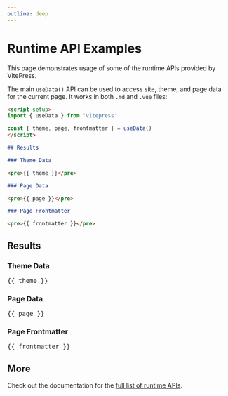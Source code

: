 ```yaml
---
outline: deep
---
```


# Runtime API Examples

This page demonstrates usage of some of the runtime APIs provided by VitePress.

The main `useData()` API can be used to access site, theme, and page data for the current page. It works in both `.md` and `.vue` files:

```md
<script setup>
import { useData } from 'vitepress'

const { theme, page, frontmatter } = useData()
</script>

## Results

### Theme Data

<pre>{{ theme }}</pre>

### Page Data

<pre>{{ page }}</pre>

### Page Frontmatter

<pre>{{ frontmatter }}</pre>
```

<script setup>
import { useData } from 'vitepress'

const { site, theme, page, frontmatter } = useData()
</script>

## Results

### Theme Data

<div class="language-json">
  <pre>{{ theme }}</pre>
</div>

### Page Data

<div class="language-json">
  <pre>{{ page }}</pre>
</div>

### Page Frontmatter

<div class="language-md">
  <pre>{{ frontmatter }}</pre>
</div>

## More

Check out the documentation for the [full list of runtime APIs](https://vitepress.dev/reference/runtime-api#usedata).
